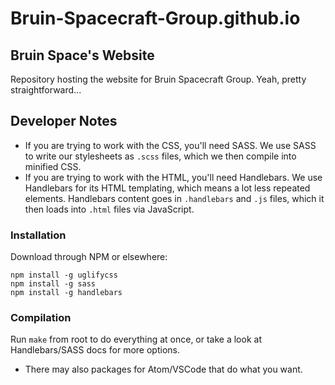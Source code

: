 # Bruin-Spacecraft-Group.github.io

## Bruin Space's Website

Repository hosting the website for Bruin Spacecraft Group.
Yeah, pretty straightforward...  

## Developer Notes
 - If you are trying to work with the CSS, you'll need SASS. We use SASS to write our stylesheets as `.scss` files,
 which we then compile into minified CSS.
 - If you are trying to work with the HTML, you'll need Handlebars. We use Handlebars for its HTML templating,
 which means a lot less repeated elements. Handlebars content goes in `.handlebars` and `.js` files, which it then
loads into `.html` files via JavaScript.

### Installation
Download through NPM or elsewhere:
```
npm install -g uglifycss
npm install -g sass
npm install -g handlebars
```

### Compilation
Run `make` from root to do everything at once, or take a look at Handlebars/SASS docs for more options.
 - There may also packages for Atom/VSCode that do what you want.
